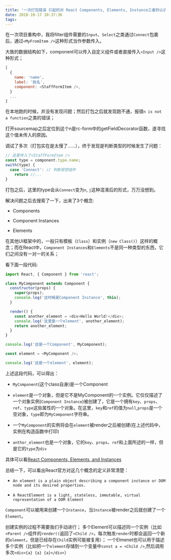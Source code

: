 ```yaml
---
title: '一次打包错误 引起的对 React Components, Elements, Instance三者的认识'
date: 2018-10-17 10:37:36
tags:
---
```


在一次项目重构中，我将filter组件需要的`Input`、`Select`之类通过`Connect`包裹后，通过`<MyFromItem />`这种形式当作参数传入。

大致的数据结构如下，component可以传入自定义组件或者直接传入`<Input />`这种形式；

```js
[
  {
    name: 'name',
    label: '姓名',
    component: <StaffFormItem />,
  }
  ...
]

```

在本地跑的时候，并没有发现问题；然后打包之后就发现跑不通，报错`n is not a function`之类的错误；

打开sourcemap之后定位到这个n是rc-form中的getFieldDecorator函数，遂寻找这个值未传入的原因。

调试了多次（打包实在是太慢了……），终于发现是判断类型的时候发生了问题：

```js
// 这里传入了<StaffFormItem />
const type = component.type.name;
swith(type) {
  case 'Connect': // 判断受控组件
    return //...
}
```

打包之后，这里的type会从`Connect`变为`n`, `j`这种混淆后的形式，万万没想到。

解决问题之后去搜索了一下，出来了3个概念:

- Components

- Component Instances

- Elements

在其他UI框架中的，一般只有模板（`Class`）和实例（`new Class()`）这样的概念；而在React中，`Component Instances`和`Elements`不是同一种类型的东西，它们之间没有一对一的关系；

看下面一段代码:

```js
import React, { Component } from 'react';

class MyComponent extends Component {
  constructor(props) {
    super(props);
    console.log('这时候是Component Instance', this);
  }

  render() {
    const another_element = <div>Hello World!</div>;
    console.log('这里是一个element', another_element);
    return another_element;
  }
}

console.log('这是一个Component', MyComponent);

const element = <MyComponent />;

console.log('这是一个element', element);

```

上述这段代码，可以得出：

- `MyComponent`(这个class自身)是一个Component

- `element`是一个对象，但是它不是MyComponent的一个实例。它仅仅描述了一个对象实例(`Component Instance`)被创建了，它是一个拥有`key`、`props`、`ref`、`type`这些属性的一个对象。在这里，`key`和`ref`的值为`null`,`props`是一个空对象，`type`即为`MyComponent`字符串。

- 一个`MyComponent`的实例将会在`element`被render之后被创建(在上述代码中，实例在构造函数中打印)

- `anthor_element`也是一个对象，它的`key`、`props`、`ref`和上面所述的一样，但是它的`type`为`div`

具体可以看[React Components, Elements, and Instances](https://reactjs.org/blog/2015/12/18/react-components-elements-and-instances.html)

总结一下，可以看出React官方对这几个概念的定义非常清楚：
- `An element is a plain object describing a component instance or DOM node and its desired properties.`

- `A ReactElement is a light, stateless, immutable, virtual representation of a DOM Element`

`Component`可以被用来创建一个`Instance`，当`Instance`被render之后就创建了一个`Element`。

创建实例的过程不需要我们手动进行；
多个Element可以描述同一个实例（比如`<Parent />`组件的`render()`返回了`<Child />`，每次触发`render`时都会返回一个新的`element`，但是已经存在`Child`实例可能被复用）；
一个Elmenet也可以用于描述多个实例（比如把一个`element`存储到一个变量中`const a = <Child />`,然后调用多次`<div>{a} {a} {a}</div>`）

